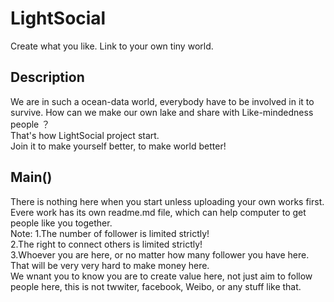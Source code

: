 # LightSocial
Create what you like. Link to your own tiny world.

## Description
We are in such a ocean-data world, everybody have to be involved in it to survive. How can we make our own lake and share with Like-mindedness people ？   
That's how LightSocial project start.   
Join it to make yourself better, to make world better!  

## Main()
There is nothing here when you start unless uploading your own works first.   
Evere work has its own readme.md file, which can help computer to get people like you together.  
Note:
1.The number of follower is limited strictly!  
2.The right to connect others is limited strictly!  
3.Whoever you are here, or no matter how many follower you have here. That will be very very hard to make money here.  
We wnant you to know you are to create value here, not just aim to follow people here, this is not twwiter, facebook, Weibo, or any stuff like that.

